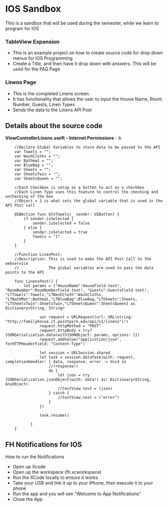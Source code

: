 # IOS Sandbox
This is a sandbox that will be used during the semester, while we learn to program for IOS

### TableView Expansion
- This is an example project on how to create source code for drop down menus for IOS Programming
- Create a Title, and then have it drop down with answers. This will be used for the FAQ Page

### Linens Page
- This is the completed Linens screen.
- It has functionality that allows the user to input the House Name, Room Number, Guests, Linen Types
- Sends the data to the Linens API Post

## Details about the source code
**ViewControllerLinens.swift - Internet Permissions** -  b
```
    //Declare Global Variables to store data to be passed to the API
    var Towels = "";
    var WashCloths = "";
    var Bathmat = "";
    var BlueBag = "";
    var Sheets = "";
    var SheetsTwin = "";
    var SheetsQueen = "";
    
    //Each Checkbox is setup as a button to act as a checkbox
    //Each Linen Type uses this feature to control the checking and unchecking of the box
    //Object = 1 is what sets the global variable that is used in the API Post call
    
    @IBAction func btnTowels(_ sender: UIButton) {
        if sender.isSelected {
            sender.isSelected = false
        } else {
            sender.isSelected = true
            Towels = "1"
        }
    }
    
    //Function LinenPost: 
    //Description: This is used to make the API Post Call to the webservice
    //             The global variables are used to pass the data points to the API
    
    func LinensPost() {
        let params = ["HouseName":HouseField.text!, "RoomNumber":RoomNumberField.text!, "Guests":GuestsField.text!, "LTTowels":Towels,"LTWashCloth":WashCloths, "LTBathMat":Bathmat,"LTBlueBag":BlueBag,"LTSheets":Sheets, "LTSheetsTwin":SheetsTwin,"LTSheetsQueen":SheetsQueen] as Dictionary<String, String>

               var request = URLRequest(url: URL(string: "http://familyhouse.it.pointpark.edu/api/v1/linens")!)
               request.httpMethod = "POST"
               request.httpBody = try? JSONSerialization.data(withJSONObject: params, options: [])
               request.addValue("application/json", forHTTPHeaderField: "Content-Type")

               let session = URLSession.shared
               let task = session.dataTask(with: request, completionHandler: { data, response, error -> Void in
                   //(response!)
                   do {
                       let json = try JSONSerialization.jsonObject(with: data!) as! Dictionary<String, AnyObject>
                       //textView.text = (json)
                   } catch {
                       //textView.text = ("error")
                   }
               })

               task.resume()

           }
    }

```

## FH Notifications for IOS
How to run the Notifications
- Open up Xcode
- Open up the workspace (fh.xcworkspace)
- Run the XCode locally to ensure it works
- Take your USB and link it up to your iPhone, then execute it to your phone
- Run the app and you will see "Welcome to App Notifications"
- Close the App
